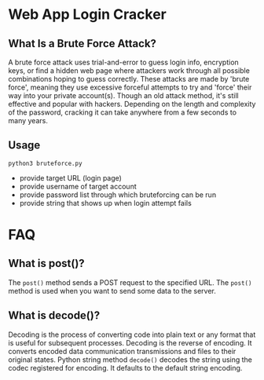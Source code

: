# Web App Login Cracker #

## What Is a Brute Force Attack? ##

A brute force attack uses trial-and-error to guess login info, encryption keys, or find a hidden web page where attackers work through all possible combinations hoping to guess correctly. These attacks are made by 'brute force', meaning they use excessive forceful attempts to try and 'force' their way into your private account(s). Though an old attack method, it's still effective and popular with hackers. Depending on the length and complexity of the password, cracking it can take anywhere from a few seconds to many years.

## Usage ##

```python3 bruteforce.py```

- provide target URL (login page)
- provide username of target account
- provide password list through which bruteforcing can be run
- provide string that shows up when login attempt fails

# FAQ #

## What is post()? ##

The `post()` method sends a POST request to the specified URL. The `post()` method is used when you want to send some data to the server.

## What is decode()? ##

Decoding is the process of converting code into plain text or any format that is useful for subsequent processes. Decoding is the reverse of encoding. It converts encoded data communication transmissions and files to their original states. Python string method `decode()` decodes the string using the codec registered for encoding. It defaults to the default string encoding.
